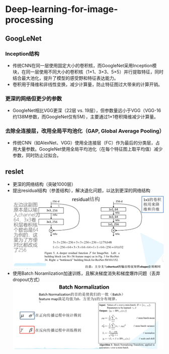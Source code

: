 # Deep-learning-for-image-processing
## GoogLeNet
### Inception结构
- 传统CNN在同一层使用固定大小的卷积核，而GoogleNet采用Inception模块，在同一层使用不同大小的卷积核（1×1、3×3、5×5）并行提取特征，同时结合最大池化，提升了模型的感受野和特征表达能力。
- 卷积用于降维和非线性变换，减少计算量，防止特征图过大带来的计算开销。

### 更深的网络但更少的参数

- GoogleNet相比VGG更深（22层 vs. 19层），但参数量远小于VGG（VGG-16约138M参数，而GoogleNet仅有5M），主要通过1×1卷积降维减少计算量。

### 去除全连接层，改用全局平均池化（GAP, Global Average Pooling）

- 传统CNN（如AlexNet、VGG）使用全连接层（FC）作为最后的分类层，占用大量参数。GoogleNet使用全局平均池化（在每个特征图上取平均值）减少参数，同时防止过拟合。

## reslet

- 更深的网络结构（突破1000层）
- 提出residual结构（参差结构），解决退化问题，以达到更深的网络结构
![residual结构](images/residual.png)
- 使用Batch Noramlization加速训练，且解决梯度消失和梯度爆炸问题（丢弃dropout方式）
![residual结构](images/batch_norm.png)

 